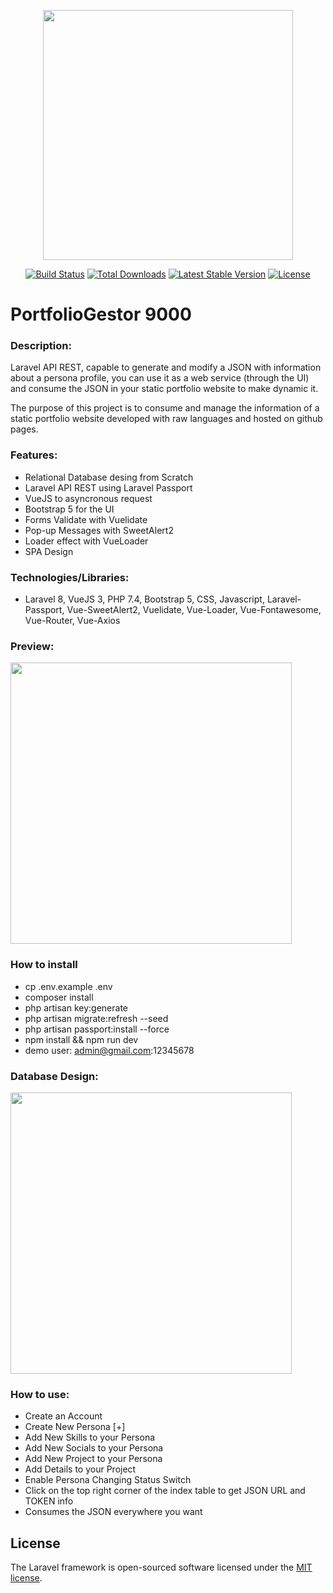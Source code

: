 <p align="center"><a href="https://laravel.com" target="_blank"><img src="https://raw.githubusercontent.com/laravel/art/master/logo-lockup/5%20SVG/2%20CMYK/1%20Full%20Color/laravel-logolockup-cmyk-red.svg" width="400"></a></p>

<p align="center">
<a href="https://travis-ci.org/laravel/framework"><img src="https://travis-ci.org/laravel/framework.svg" alt="Build Status"></a>
<a href="https://packagist.org/packages/laravel/framework"><img src="https://img.shields.io/packagist/dt/laravel/framework" alt="Total Downloads"></a>
<a href="https://packagist.org/packages/laravel/framework"><img src="https://img.shields.io/packagist/v/laravel/framework" alt="Latest Stable Version"></a>
<a href="https://packagist.org/packages/laravel/framework"><img src="https://img.shields.io/packagist/l/laravel/framework" alt="License"></a>
</p>

# PortfolioGestor 9000
### Description: 
Laravel API REST, capable to generate and modify a JSON with information about a persona profile, you can use it as a web service (through the UI) and consume the JSON in your static portfolio website to make dynamic it.

The purpose of this project is to consume and manage the information of a static portfolio website developed with raw languages and hosted on github pages.

### Features:
* Relational Database desing from Scratch
* Laravel API REST using Laravel Passport
* VueJS to asyncronous request
* Bootstrap 5 for the UI
* Forms Validate with Vuelidate
* Pop-up Messages with SweetAlert2
* Loader effect with VueLoader
* SPA Design

### Technologies/Libraries:
* Laravel 8, VueJS 3, PHP 7.4, Bootstrap 5, CSS, Javascript, Laravel-Passport, Vue-SweetAlert2, Vuelidate, Vue-Loader, Vue-Fontawesome, Vue-Router, Vue-Axios

### Preview:
<p> <img src="https://github.com/kuronneko/kuronneko.github.io/blob/master/assets/img/portfolioapi.png" width="450"> </p>

### How to install
* cp .env.example .env
* composer install
* php artisan key:generate
* php artisan migrate:refresh --seed
* php artisan passport:install --force
* npm install && npm run dev
* demo user: admin@gmail.com:12345678

### Database Design:
<p> <img src="https://raw.githubusercontent.com/kuronneko/kuronneko.github.io/master/assets/img/portfoliodb.png" width="450"> </p>

### How to use:
* Create an Account
* Create New Persona [+]
* Add New Skills to your Persona
* Add New Socials to your Persona
* Add New Project to your Persona
* Add Details to your Project
* Enable Persona Changing Status Switch
* Click on the top right corner of the index table to get JSON URL and TOKEN info
* Consumes the JSON everywhere you want

## License
The Laravel framework is open-sourced software licensed under the [MIT license](https://opensource.org/licenses/MIT).
